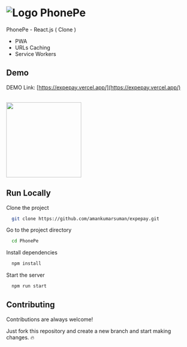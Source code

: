 # ![Logo](https://raw.githubusercontent.com/pramodmahato/PhonePe/main/public/phonepe.png) PhonePe
 PhonePe - React.js ( Clone )
 
 * PWA
 * URLs Caching
 * Service Workers
 
## Demo

DEMO Link: [https://expepay.vercel.app/](https://expepay.vercel.app/)

<br>
<img src="https://raw.githubusercontent.com/pramodmahato/PhonePe/main/public/phonepe-demo.gif" width="200"/>


## Run Locally

Clone the project

```bash
  git clone https://github.com/amankumarsuman/expepay.git
```

Go to the project directory

```bash
  cd PhonePe
```

Install dependencies

```bash
  npm install
```

Start the server

```bash
  npm run start
```


## Contributing

Contributions are always welcome! 

Just fork this repository and create a new branch and start making changes. 🔥
